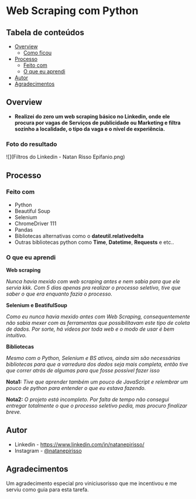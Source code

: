 # Web Scraping com Python


## Tabela de conteúdos

- [Overview](#overview)
  - [Como ficou](#foto-do-resultado)
- [Processo](#processo)
  - [Feito com](#feito-com)
  - [O que eu aprendi](#o-que-eu-aprendi)
- [Autor](#autor)
- [Agradecimentos](#agradecimentos)


## Overview

- **Realizei do zero um web scraping básico no Linkedin, onde ele procura por vagas de Serviços de publicidade ou Marketing e filtra sozinho a localidade, o tipo da vaga e o nível de experiência.**

### Foto do resultado

![](Filtros do Linkedin - Natan Risso Epifanio.png)

## Processo

### Feito com

- Python
- Beautiful Soup
- Selenium
- ChromeDriver 111
- Pandas
- Bibliotecas alternativas como o **dateutil.relativedelta**
- Outras bibliotecas python como **Time**, **Datetime**, **Requests** e etc..

### O que eu aprendi

**Web scraping**

*Nunca havia mexido com web scraping antes e nem sabia para que ele servia kkk. Com 5 dias apenas pra realizar o processo seletivo, tive que saber o que era enquanto fazia o processo.*

  
**Selenium e BeatifulSoup**

  *Como eu nunca havia mexido antes com Web Scraping, consequentemente não sabia mexer com as ferramentas que possibilitavam este tipo de coleta de dados. Por sorte, há videos por toda web e o modo de usar é bem intuitivo.*

**Bibliotecas**

  *Mesmo com o Python, Selenium e BS ativos, ainda sim são necessárias bibliotecas para que a varredura dos dados seja mais completa, então tive que correr atrás de algumas para que fosse possível fazer isso* 

**Nota1:**
  *Tive que aprender também um pouco de JavaScript e relembrar um pouco de python para entender o que eu estava fazendo.*

**Nota2:**
  *O projeto está incompleto. Por falta de tempo não consegui entregar totalmente o que o processo seletivo pedia, mas procuro finalizar breve.*


## Autor

- Linkedin - https://www.linkedin.com/in/natanepirisso/
- Instagram - [@natanepirisso](https://www.instagram.com/natanepirisso/)


## Agradecimentos

Um agradecimento especial pro viniciusorisso que me incentivou e me serviu como guia para esta tarefa.
